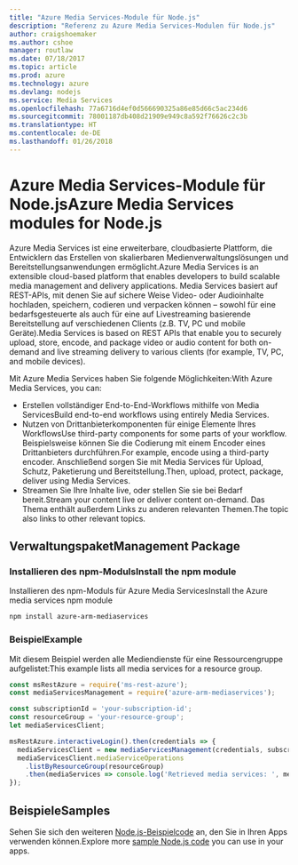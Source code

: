 ```yaml
---
title: "Azure Media Services-Module für Node.js"
description: "Referenz zu Azure Media Services-Modulen für Node.js"
author: craigshoemaker
ms.author: cshoe
manager: routlaw
ms.date: 07/18/2017
ms.topic: article
ms.prod: azure
ms.technology: azure
ms.devlang: nodejs
ms.service: Media Services
ms.openlocfilehash: 77a6716d4ef0d566690325a86e85d66c5ac234d6
ms.sourcegitcommit: 78001187db408d21909e949c8a592f76626c2c3b
ms.translationtype: HT
ms.contentlocale: de-DE
ms.lasthandoff: 01/26/2018
---
```

# <a name="azure-media-services-modules-for-nodejs"></a><span data-ttu-id="0d12b-103">Azure Media Services-Module für Node.js</span><span class="sxs-lookup"><span data-stu-id="0d12b-103">Azure Media Services modules for Node.js</span></span>

<span data-ttu-id="0d12b-104">Azure Media Services ist eine erweiterbare, cloudbasierte Plattform, die Entwicklern das Erstellen von skalierbaren Medienverwaltungslösungen und Bereitstellungsanwendungen ermöglicht.</span><span class="sxs-lookup"><span data-stu-id="0d12b-104">Azure Media Services is an extensible cloud-based platform that enables developers to build scalable media management and delivery applications.</span></span> <span data-ttu-id="0d12b-105">Media Services basiert auf REST-APIs, mit denen Sie auf sichere Weise Video- oder Audioinhalte hochladen, speichern, codieren und verpacken können – sowohl für eine bedarfsgesteuerte als auch für eine auf Livestreaming basierende Bereitstellung auf verschiedenen Clients (z.B. TV, PC und mobile Geräte).</span><span class="sxs-lookup"><span data-stu-id="0d12b-105">Media Services is based on REST APIs that enable you to securely upload, store, encode, and package video or audio content for both on-demand and live streaming delivery to various clients (for example, TV, PC, and mobile devices).</span></span>

<span data-ttu-id="0d12b-106">Mit Azure Media Services haben Sie folgende Möglichkeiten:</span><span class="sxs-lookup"><span data-stu-id="0d12b-106">With Azure Media Services, you can:</span></span>
- <span data-ttu-id="0d12b-107">Erstellen vollständiger End-to-End-Workflows mithilfe von Media Services</span><span class="sxs-lookup"><span data-stu-id="0d12b-107">Build end-to-end workflows using entirely Media Services.</span></span> 
- <span data-ttu-id="0d12b-108">Nutzen von Drittanbieterkomponenten für einige Elemente Ihres Workflows</span><span class="sxs-lookup"><span data-stu-id="0d12b-108">Use third-party components for some parts of your workflow.</span></span> <span data-ttu-id="0d12b-109">Beispielsweise können Sie die Codierung mit einem Encoder eines Drittanbieters durchführen.</span><span class="sxs-lookup"><span data-stu-id="0d12b-109">For example, encode using a third-party encoder.</span></span> <span data-ttu-id="0d12b-110">Anschließend sorgen Sie mit Media Services für Upload, Schutz, Paketierung und Bereitstellung.</span><span class="sxs-lookup"><span data-stu-id="0d12b-110">Then, upload, protect, package, deliver using Media Services.</span></span>
- <span data-ttu-id="0d12b-111">Streamen Sie Ihre Inhalte live, oder stellen Sie sie bei Bedarf bereit.</span><span class="sxs-lookup"><span data-stu-id="0d12b-111">Stream your content live or deliver content on-demand.</span></span> <span data-ttu-id="0d12b-112">Das Thema enthält außerdem Links zu anderen relevanten Themen.</span><span class="sxs-lookup"><span data-stu-id="0d12b-112">The topic also links to other relevant topics.</span></span>

## <a name="management-package"></a><span data-ttu-id="0d12b-113">Verwaltungspaket</span><span class="sxs-lookup"><span data-stu-id="0d12b-113">Management Package</span></span>

### <a name="install-the-npm-module"></a><span data-ttu-id="0d12b-114">Installieren des npm-Moduls</span><span class="sxs-lookup"><span data-stu-id="0d12b-114">Install the npm module</span></span>

<span data-ttu-id="0d12b-115">Installieren des npm-Moduls für Azure Media Services</span><span class="sxs-lookup"><span data-stu-id="0d12b-115">Install the Azure media services npm module</span></span>

```bash
npm install azure-arm-mediaservices
```

### <a name="example"></a><span data-ttu-id="0d12b-116">Beispiel</span><span class="sxs-lookup"><span data-stu-id="0d12b-116">Example</span></span>

<span data-ttu-id="0d12b-117">Mit diesem Beispiel werden alle Mediendienste für eine Ressourcengruppe aufgelistet:</span><span class="sxs-lookup"><span data-stu-id="0d12b-117">This example lists all media services for a resource group.</span></span>

```javascript
const msRestAzure = require('ms-rest-azure');
const mediaServicesManagement = require('azure-arm-mediaservices');

const subscriptionId = 'your-subscription-id';
const resourceGroup = 'your-resource-group';
let mediaServicesClient;

msRestAzure.interactiveLogin().then(credentials => {
  mediaServicesClient = new mediaServicesManagement(credentials, subscriptionId);
  mediaServicesClient.mediaServiceOperations
    .listByResourceGroup(resourceGroup)
    .then(mediaServices => console.log('Retrieved media services: ', mediaServices));
});
```

## <a name="samples"></a><span data-ttu-id="0d12b-118">Beispiele</span><span class="sxs-lookup"><span data-stu-id="0d12b-118">Samples</span></span>

<span data-ttu-id="0d12b-119">Sehen Sie sich den weiteren [Node.js-Beispielcode](https://azure.microsoft.com/resources/samples/?platform=nodejs) an, den Sie in Ihren Apps verwenden können.</span><span class="sxs-lookup"><span data-stu-id="0d12b-119">Explore more [sample Node.js code](https://azure.microsoft.com/resources/samples/?platform=nodejs) you can use in your apps.</span></span>
